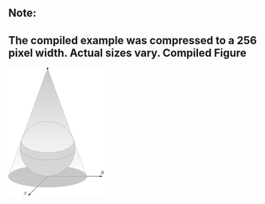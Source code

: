 Note:
-----
The compiled example was compressed to a 256
pixel width. Actual sizes vary.
Compiled Figure
---------------
![Example](Sphere_GEO_Far_Sided_Projection.png)

